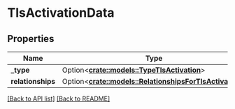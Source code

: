 # TlsActivationData

## Properties

Name | Type | Description | Notes
------------ | ------------- | ------------- | -------------
**_type** | Option<[**crate::models::TypeTlsActivation**](TypeTlsActivation.md)> |  | 
**relationships** | Option<[**crate::models::RelationshipsForTlsActivation**](RelationshipsForTlsActivation.md)> |  | 

[[Back to API list]](../README.md#documentation-for-api-endpoints) [[Back to README]](../README.md)


